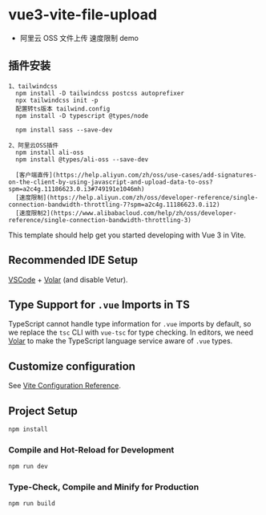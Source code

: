 # vue3-vite-file-upload

- 阿里云 OSS 文件上传 速度限制 demo

## 插件安装

```
1、tailwindcss
  npm install -D tailwindcss postcss autoprefixer
  npx tailwindcss init -p
  配置转ts版本 tailwind.config
  npm install -D typescript @types/node

  npm install sass --save-dev

2、阿里云OSS插件
  npm install ali-oss
  npm install @types/ali-oss --save-dev

  [客户端直传](https://help.aliyun.com/zh/oss/use-cases/add-signatures-on-the-client-by-using-javascript-and-upload-data-to-oss?spm=a2c4g.11186623.0.i3#749191e1046mh)
  [速度限制](https://help.aliyun.com/zh/oss/developer-reference/single-connection-bandwidth-throttling-7?spm=a2c4g.11186623.0.i12)
  [速度限制2](https://www.alibabacloud.com/help/zh/oss/developer-reference/single-connection-bandwidth-throttling-3)
```

This template should help get you started developing with Vue 3 in Vite.

## Recommended IDE Setup

[VSCode](https://code.visualstudio.com/) + [Volar](https://marketplace.visualstudio.com/items?itemName=Vue.volar) (and disable Vetur).

## Type Support for `.vue` Imports in TS

TypeScript cannot handle type information for `.vue` imports by default, so we replace the `tsc` CLI with `vue-tsc` for type checking. In editors, we need [Volar](https://marketplace.visualstudio.com/items?itemName=Vue.volar) to make the TypeScript language service aware of `.vue` types.

## Customize configuration

See [Vite Configuration Reference](https://vitejs.dev/config/).

## Project Setup

```sh
npm install
```

### Compile and Hot-Reload for Development

```sh
npm run dev
```

### Type-Check, Compile and Minify for Production

```sh
npm run build
```
